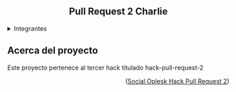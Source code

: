 <h2 align=center>Pull Request 2 Charlie</h2>

<details>
  <summary>Integrantes</summary>

| Hacks  | Details |
| ------------- | ------------- |
| H-1  | Pull Request alfa  (Julio) |
| H-2  | Pull Request Bravo (Genesis) |
| H-3  | Pull Request Charlie (Angie) |
| H-4  | Pull Request Delta  (Joan) |

</details>



## Acerca del proyecto

Este proyecto pertenece al tercer hack titulado hack-pull-request-2
<p align=right>(<a href=https://github.com/SocialOplesk/hack_pull_request_2>Social Oplesk Hack Pull Request 2</a>)</p>
